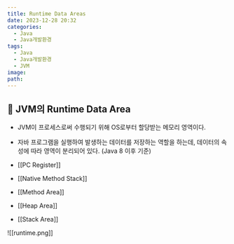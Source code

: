```yaml
---
title: Runtime Data Areas
date: 2023-12-28 20:32
categories:
  - Java
  - Java개발환경
tags:
  - Java
  - Java개발환경
  - JVM
image: 
path:
---
```


## 🌈 JVM의 Runtime Data Area
+ JVM이 프로세스로써 수행되기 위해 OS로부터 할당받는 메모리 영역이다.
+ 자바 프로그램을 실행하여 발생하는 데이터를 저장하는 역할을 하는데, 데이터의 속성에 따라 영역이 분리되어 있다. (Java 8 이후 기준)

+ [[PC Register]]
+ [[Native Method Stack]]
+ [[Method Area]]
+ [[Heap Area]]
+ [[Stack Area]]

![[runtime.png]]
